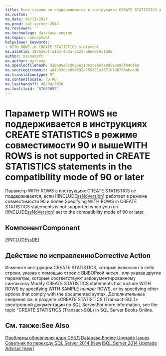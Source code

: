 ```yaml
---
title: Если строки не поддерживаются в инструкциях CREATE STATISTICS в режиме совместимости 90 или более поздней версии | Документация Майкрософт
ms.custom: ''
ms.date: 06/13/2017
ms.prod: sql-server-2014
ms.reviewer: ''
ms.technology: database-engine
ms.topic: conceptual
helpviewer_keywords:
- WITH ROWS in CREATE STATISTICS statement
ms.assetid: 197b2ecf-a1a3-4a3a-a523-a0ee919c1dde
author: mashamsft
ms.author: mathoma
ms.openlocfilehash: d28a05e7cd025e213e2cebdce9d582a9df446fea
ms.sourcegitcommit: ad4d92dce894592a259721a1571b1d8736abacdb
ms.translationtype: MT
ms.contentlocale: ru-RU
ms.lasthandoff: 08/04/2020
ms.locfileid: "87659097"
---
```

# <a name="with-rows-is-not-supported-in-create-statistics-statements-in-the-compatibility-mode-of-90-or-later"></a><span data-ttu-id="21620-102">Параметр WITH ROWS не поддерживается в инструкциях CREATE STATISTICS в режиме совместимости 90 и выше</span><span class="sxs-lookup"><span data-stu-id="21620-102">WITH ROWS is not supported in CREATE STATISTICS statements in the compatibility mode of 90 or later</span></span>
  <span data-ttu-id="21620-103">Параметр WITH ROWS в инструкциях CREATE STATISTICS не поддерживается, если [!INCLUDE[ssNoVersion](../../includes/ssnoversion-md.md)] работает в режиме совместимости 90 и более.</span><span class="sxs-lookup"><span data-stu-id="21620-103">Specifying WITH ROWS in CREATE STATISTICS statements is not supported when you run [!INCLUDE[ssNoVersion](../../includes/ssnoversion-md.md)] set to the compatibility mode of 90 or later.</span></span>  
  
## <a name="component"></a><span data-ttu-id="21620-104">Компонент</span><span class="sxs-lookup"><span data-stu-id="21620-104">Component</span></span>  
 [!INCLUDE[ssDE](../../includes/ssde-md.md)]  
  
## <a name="corrective-action"></a><span data-ttu-id="21620-105">Действие по исправлению</span><span class="sxs-lookup"><span data-stu-id="21620-105">Corrective Action</span></span>  
 <span data-ttu-id="21620-106">Измените инструкции CREATE STATISTICS, которые включают в себя строки, указав с помощью строк с ВЫБОРкой *чисел* , или указав другие параметры, которые соответствуют задокументированному синтаксису.</span><span class="sxs-lookup"><span data-stu-id="21620-106">Modify CREATE STATISTICS statements that include WITH ROWS by specifying WITH SAMPLE *number* ROWS, or by specifying other options that comply with the documented syntax.</span></span> <span data-ttu-id="21620-107">Дополнительные сведения см. в разделе «CREATE STATISTICS (Transact-SQL)» электронной документации по SQL Server.</span><span class="sxs-lookup"><span data-stu-id="21620-107">For more information, see the topic "CREATE STATISTICS (Transact-SQL) in SQL Server Books Online.</span></span>  
  
## <a name="see-also"></a><span data-ttu-id="21620-108">См. также:</span><span class="sxs-lookup"><span data-stu-id="21620-108">See Also</span></span>  
 <span data-ttu-id="21620-109">[Проблемы обновления ядро СУБД](../../../2014/sql-server/install/database-engine-upgrade-issues.md) </span><span class="sxs-lookup"><span data-stu-id="21620-109">[Database Engine Upgrade Issues](../../../2014/sql-server/install/database-engine-upgrade-issues.md) </span></span>  
 [<span data-ttu-id="21620-110">Советник по переходу SQL Server 2014 &#91;New&#93;</span><span class="sxs-lookup"><span data-stu-id="21620-110">SQL Server 2014 Upgrade Advisor &#91;new&#93;</span></span>](sql-server-2014-upgrade-advisor.md)  
  
  
